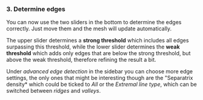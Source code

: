 ### **3. Determine edges**

You can now use the two sliders in the bottom to determine the edges correctly. Just
move them and the mesh will update automatically. 

The upper slider determines a **strong threshold** which includes all edges surpassing this 
threshold, while the lower slider determines the **weak threshold** which adds only edges 
that are below the strong threshold, but above the weak threshold, therefore refining 
the result a bit.

Under *advanced edge detection* in the sidebar you can choose more edge settings, the 
only ones that might be interesting though are the "Separatrix density* which could be 
ticked to *All* or the *Extremal line type*, which can be switched between *ridges* 
and *valleys*. 